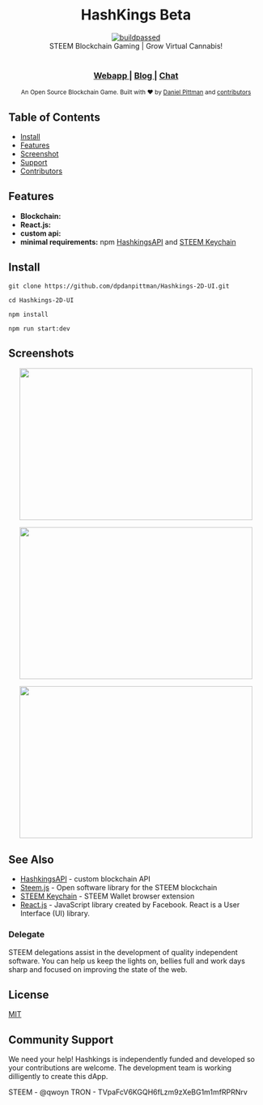 <h1 align="center">HashKings Beta</h1>
<div align="center">
<a href="https://travis-ci.org/dpdanpittman/Hashkings-2D-UI">
<img border="0" alt="buildpassed" src="https://travis-ci.org/dpdanpittman/Hashkings-2D-UI.svg?branch=master"></a><br/>
  <strong></strong>
</div>
<div align="center">
  STEEM Blockchain Gaming | Grow Virtual Cannabis! 
</div>

<br />

<div align="center">
  <h3>
    <a href="https://www.hashkings.app">
      Webapp
    </a>
    <span> | </span>
    <a href="https://steempeak.com/@hashkings">
      Blog
    </a>
    <span> | </span>
    <a href="https://discord.gg/Zq29TWe">
      Chat
    </a>
  </h3>
</div>

<div align="center">
  <sub>An Open Source Blockchain Game. Built with ❤︎ by
  <a href="https://twitter.com/canna_curate">Daniel Pittman</a> and
  <a href="https://github.com/dpdanpittman/Hashkings-2D-UI/graphs/contributors">
    contributors
  </a>
</div>

## Table of Contents
- [Install](#installation)
- [Features](#features)
- [Screenshot](#screenshot)
- [Support](#support)
- [Contributors](#contributors)


## Features
- __Blockchain:__ 
- __React.js:__ 
- __custom api:__ 
- __minimal requirements:__ 
npm
[HashkingsAPI](https://github.com/disregardfiat/hashkings)
and [STEEM Keychain](https://chrome.google.com/webstore/detail/steem-keychain/lkcjlnjfpbikmcmbachjpdbijejflpcm?hl=en)


## Install
```git clone https://github.com/dpdanpittman/Hashkings-2D-UI.git```

```cd Hashkings-2D-UI```

```npm install```

```npm run start:dev```

## Screenshots
<p align="center">
  <img width="460" height="300" src="https://i.imgur.com/iqNlbxy.png">
</p>
<p align="center">
  <img width="460" height="300" src="https://i.imgur.com/1yBEKJx.png">
</p>
<p align="center">
  <img width="460" height="300" src="https://i.imgur.com/a3EnGNt.png">
</p>

## See Also
- [HashkingsAPI](https://github.com/disregardfiat/hashkings) - custom blockchain API
- [Steem.js](https://github.com/steemit/steem-js) - Open software library for the STEEM blockchain
- [STEEM Keychain](https://github.com/MattyIce/steem-keychain) - STEEM Wallet browser extension
- [React.js](https://reactjs.org/) -  JavaScript library created by Facebook. React is a User Interface (UI) library.

### Delegate
STEEM delegations assist in the development of quality independent 
software. You can help us keep the lights on, bellies full and work days sharp 
and focused on improving the state of the web.

## License
[MIT](https://tldrlegal.com/license/mit-license)

## Community Support
We need your help! Hashkings is independently funded and developed so your contributions are welcome. The development team is working dilligently to create this dApp.

STEEM - @qwoyn
TRON - TVpaFcV6KGQH6fLzm9zXeBG1m1mfRPRNrv